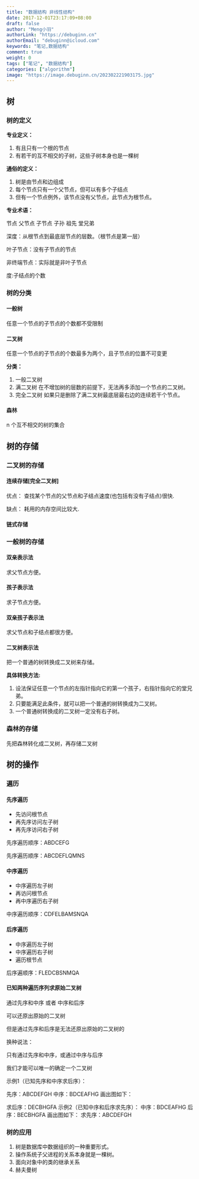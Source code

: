 ```yaml
---
title: "数据结构 非线性结构"
date: 2017-12-01T23:17:09+08:00
draft: false
author: "Meng小羽"
authorLink: "https://debuginn.cn"
authorEmail: "debuginn@icloud.com"
keywords: "笔记,数据结构"
comment: true
weight: 0
tags: ["笔记", "数据结构"]
categories: ["algorithm"]
image: "https://image.debuginn.cn/202302221903175.jpg"
---
```


## 树

### 树的定义

**专业定义：**

1. 有且只有一个根的节点 
2. 有若干的互不相交的子树，这些子树本身也是一棵树

**通俗的定义：**

1. 树是由节点和边组成 
2. 每个节点只有一个父节点，但可以有多个子结点 
3. 但有一个节点例外，该节点没有父节点，此节点为根节点。

**专业术语：**

节点 父节点 子节点 子孙 祖先 堂兄弟

深度：从根节点到最底层节点的层数。（根节点是第一层）

叶子节点：没有子节点的节点

非终端节点：实际就是非叶子节点

度:子结点的个数

### 树的分类

#### 一般树

任意一个节点的子节点的个数都不受限制

#### 二叉树

任意一个节点的子节点的个数最多为两个，且子节点的位置不可变更

**分类：**

1. 一般二叉树 
2. 满二叉树 在不增加树的层数的前提下，无法再多添加一个节点的二叉树。 
3. 完全二叉树 如果只是删除了满二叉树最底层最右边的连续若干个节点。

#### 森林

n 个互不相交的树的集合

## 树的存储

### 二叉树的存储

#### 连续存储[完全二叉树]

优点：
查找某个节点的父节点和子结点速度(也包括有没有子结点)很快.

缺点：
耗用的内存空间比较大.

#### 链式存储

### 一般树的存储

#### 双亲表示法

求父节点方便。

#### 孩子表示法

求子节点方便。

#### 双亲孩子表示法

求父节点和子结点都很方便。

#### 二叉树表示法

把一个普通的树转换成二叉树来存储。

**具体转换方法:**

1. 设法保证任意一个节点的左指针指向它的第一个孩子，右指针指向它的堂兄弟。 
2. 只要能满足此条件，就可以把一个普通的树转换成为二叉树。 
3. 一个普通树转换成的二叉树一定没有右子树。

### 森林的存储

先把森林转化成二叉树，再存储二叉树

## 树的操作

### 遍历

#### 先序遍历

- 先访问根节点 
- 再先序访问左子树 
- 再先序访问右子树

先序遍历顺序：ABDCEFG

先序遍历顺序：ABCDEFLQMNS

#### 中序遍历

- 中序遍历左子树 
- 再访问根节点 
- 再中序遍历右子树

中序遍历顺序：CDFELBAMSNQA

#### 后序遍历

- 中序遍历左子树 
- 中序遍历右子树 
- 遍历根节点

后序遍顺序：FLEDCBSNMQA

#### 已知两种遍历序列求原始二叉树

通过先序和中序 或者 中序和后序

可以还原出原始的二叉树

但是通过先序和后序是无法还原出原始的二叉树的

换种说法：

只有通过先序和中序，或通过中序与后序

我们才能可以唯一的确定一个二叉树

示例1（已知先序和中序求后序）：

先序：ABCDEFGH
中序：BDCEAFHG
画出图如下：

求后序：DECBHGFA
示例2（已知中序和后序求先序）：
中序：BDCEAFHG
后序：BECBHGFA
画出图如下：
求先序：ABCDEFGH

### 树的应用

1. 树是数据库中数据组织的一种重要形式。 
2. 操作系统子父进程的关系本身就是一棵树。 
3. 面向对象中的类的继承关系 
4. 赫夫曼树
